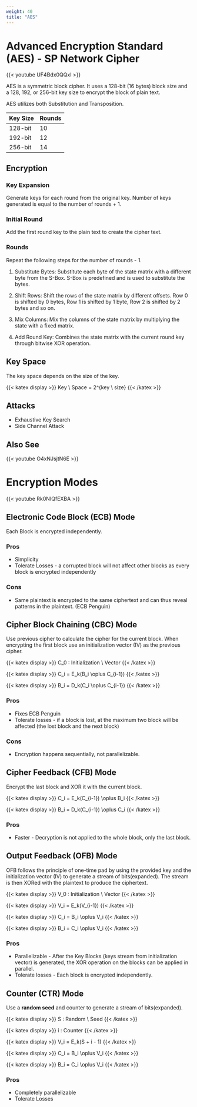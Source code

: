 ```yaml
---
weight: 40
title: "AES"
---
```


# Advanced Encryption Standard (AES) - SP Network Cipher

{{< youtube UF4Bdx0QQxI >}}

AES is a symmetric block cipher. It uses a 128-bit (16 bytes) block size and a 128, 192, or 256-bit key size to encrypt the block of plain text.

AES utilizes both Substitution and Transposition.

| Key Size | Rounds |
|----------|--------|
| 128-bit  | 10     |
| 192-bit  | 12     |
| 256-bit  | 14     |

## Encryption

### Key Expansion

Generate keys for each round from the original key. Number of keys generated is equal to the number of rounds + 1.

### Initial Round

Add the first round key to the plain text to create the cipher text.

### Rounds

Repeat the following steps for the number of rounds - 1.

1. Substitute Bytes: Substitute each byte of the state matrix with a different byte from the S-Box. S-Box is predefined and is used to substitute the bytes.

2. Shift Rows: Shift the rows of the state matrix by different offsets. Row 0 is shifted by 0 bytes, Row 1 is shifted by 1 byte, Row 2 is shifted by 2 bytes and so on.

3. Mix Columns: Mix the columns of the state matrix by multiplying the state with a fixed matrix.

4. Add Round Key: Combines the state matrix with the current round key through bitwise XOR operation.

## Key Space

The key space depends on the size of the key.

{{< katex display >}} Key \ Space = 2^{key \ size} {{< /katex >}}

## Attacks

- Exhaustive Key Search
- Side Channel Attack

## Also See

{{< youtube O4xNJsjtN6E >}}

# Encryption Modes

{{< youtube Rk0NIQfEXBA >}}

## Electronic Code Block (ECB) Mode

Each Block is encrypted independently.

### Pros

- Simplicity
- Tolerate Losses - a corrupted block will not affect other blocks as every block is encrypted independently

### Cons

- Same plaintext is encrypted to the same ciphertext and can thus reveal patterns in the plaintext. (ECB Penguin)

## Cipher Block Chaining (CBC) Mode

Use previous cipher to calculate the cipher for the current block. When encrypting the first block use an initialization vector (IV) as the previous cipher.

{{< katex display >}} C_0 : Initialization \ Vector {{< /katex >}}

{{< katex display >}} C_i = E_k(B_i \oplus C_{i-1}) {{< /katex >}}

{{< katex display >}} B_i = D_k(C_i \oplus C_{i-1}) {{< /katex >}}

### Pros

- Fixes ECB Penguin
- Tolerate losses - if a block is lost, at the maximum two block will be affected (the lost block and the next block)

### Cons

- Encryption happens sequentially, not parallelizable.

## Cipher Feedback (CFB) Mode

Encrypt the last block and XOR it with the current block.

{{< katex display >}} C_i = E_k(C_{i-1}) \oplus B_i {{< /katex >}}

{{< katex display >}} B_i = D_k(C_{i-1}) \oplus C_i {{< /katex >}}

### Pros

- Faster - Decryption is not applied to the whole block, only the last block.

## Output Feedback (OFB) Mode

OFB follows the principle of one-time pad by using the provided key and the initialization vector (IV) to generate a stream of bits(expanded). The stream is then XORed with the plaintext to produce the ciphertext.

{{< katex display >}} V_0 : Initialization \ Vector {{< /katex >}}

{{< katex display >}} V_i = E_k(V_{i-1}) {{< /katex >}}

{{< katex display >}} C_i = B_i \oplus V_i {{< /katex >}}

{{< katex display >}} B_i = C_i \oplus V_i {{< /katex >}}

### Pros

- Parallelizable - After the Key Blocks (keys stream from initialization vector) is generated, the XOR operation on the blocks can be applied in parallel.
- Tolerate losses - Each block is encrypted independently.

## Counter (CTR) Mode

Use a **random seed** and counter to generate a stream of bits(expanded).

{{< katex display >}} S : Random \ Seed {{< /katex >}}

{{< katex display >}} i : Counter {{< /katex >}}

{{< katex display >}} V_i = E_k(S + i - 1) {{< /katex >}}

{{< katex display >}} C_i = B_i \oplus V_i {{< /katex >}}

{{< katex display >}} B_i = C_i \oplus V_i {{< /katex >}}

### Pros

- Completely parallelizable
- Tolerate Losses
